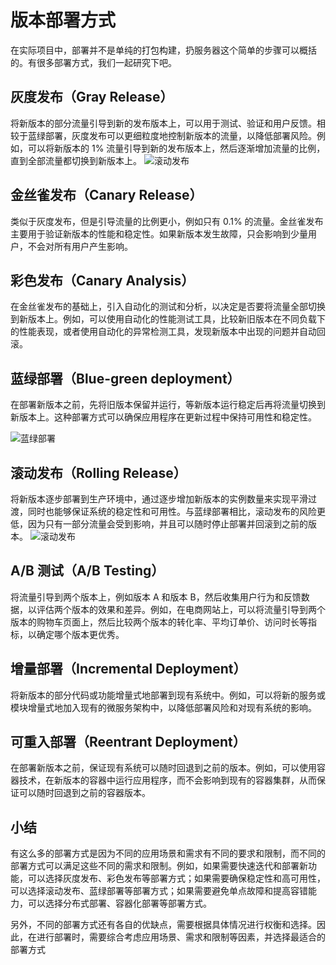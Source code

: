 # 版本部署方式

在实际项目中，部署并不是单纯的打包构建，扔服务器这个简单的步骤可以概括的。有很多部署方式，我们一起研究下吧。

## 灰度发布（Gray Release）
将新版本的部分流量引导到新的发布版本上，可以用于测试、验证和用户反馈。相较于蓝绿部署，灰度发布可以更细粒度地控制新版本的流量，以降低部署风险。例如，可以将新版本的 1% 流量引导到新的发布版本上，然后逐渐增加流量的比例，直到全部流量都切换到新版本上。
![滚动发布](@assets/deploy_mode_3.png)

## 金丝雀发布（Canary Release）
类似于灰度发布，但是引导流量的比例更小，例如只有 0.1% 的流量。金丝雀发布主要用于验证新版本的性能和稳定性。如果新版本发生故障，只会影响到少量用户，不会对所有用户产生影响。

## 彩色发布（Canary Analysis）
在金丝雀发布的基础上，引入自动化的测试和分析，以决定是否要将流量全部切换到新版本上。例如，可以使用自动化的性能测试工具，比较新旧版本在不同负载下的性能表现，或者使用自动化的异常检测工具，发现新版本中出现的问题并自动回滚。

## 蓝绿部署（Blue-green deployment）
在部署新版本之前，先将旧版本保留并运行，等新版本运行稳定后再将流量切换到新版本上。这种部署方式可以确保应用程序在更新过程中保持可用性和稳定性。

![蓝绿部署](@assets/deploy_mode_1.png)

## 滚动发布（Rolling Release）
将新版本逐步部署到生产环境中，通过逐步增加新版本的实例数量来实现平滑过渡，同时也能够保证系统的稳定性和可用性。与蓝绿部署相比，滚动发布的风险更低，因为只有一部分流量会受到影响，并且可以随时停止部署并回滚到之前的版本。
![滚动发布](@assets/deploy_mode_2.png)

## A/B 测试（A/B Testing）
将流量引导到两个版本上，例如版本 A 和版本 B，然后收集用户行为和反馈数据，以评估两个版本的效果和差异。例如，在电商网站上，可以将流量引导到两个版本的购物车页面上，然后比较两个版本的转化率、平均订单价、访问时长等指标，以确定哪个版本更优秀。

## 增量部署（Incremental Deployment）
将新版本的部分代码或功能增量式地部署到现有系统中。例如，可以将新的服务或模块增量式地加入现有的微服务架构中，以降低部署风险和对现有系统的影响。

## 可重入部署（Reentrant Deployment）
在部署新版本之前，保证现有系统可以随时回退到之前的版本。例如，可以使用容器技术，在新版本的容器中运行应用程序，而不会影响到现有的容器集群，从而保证可以随时回退到之前的容器版本。

## 小结
有这么多的部署方式是因为不同的应用场景和需求有不同的要求和限制，而不同的部署方式可以满足这些不同的需求和限制。例如，如果需要快速迭代和部署新功能，可以选择灰度发布、彩色发布等部署方式；如果需要确保稳定性和高可用性，可以选择滚动发布、蓝绿部署等部署方式；如果需要避免单点故障和提高容错能力，可以选择分布式部署、容器化部署等部署方式。

另外，不同的部署方式还有各自的优缺点，需要根据具体情况进行权衡和选择。因此，在进行部署时，需要综合考虑应用场景、需求和限制等因素，并选择最适合的部署方式